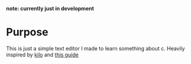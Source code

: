 **note: currently just in development**

# Purpose
This is just a simple text editor I made to learn something about c.
Heavily inspired by [kilo](https://github.com/antirez/kilo) and [this guide](https://viewsourcecode.org/snaptoken/kilo/)